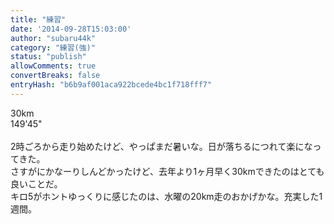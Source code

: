 ```yaml
---
title: "練習"
date: '2014-09-28T15:03:00'
author: "subaru44k"
category: "練習(強)"
status: "publish"
allowComments: true
convertBreaks: false
entryHash: "b6b9af001aca922bcede4bc1f718fff7"
---
```

30km<br>
149'45"<br>
<br>
2時ごろから走り始めたけど、やっぱまだ暑いな。日が落ちるにつれて楽になってきた。<br>
さすがにかなーりしんどかったけど、去年より1ヶ月早く30kmできたのはとても良いことだ。<br>
キロ5がホントゆっくりに感じたのは、水曜の20km走のおかげかな。充実した1週間。

